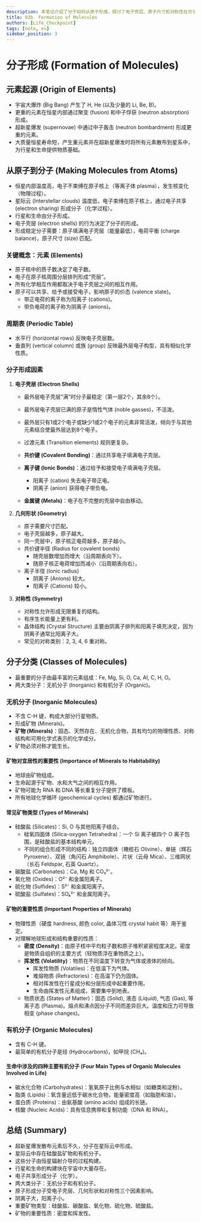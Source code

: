 ```yaml
---
description: 本笔记介绍了分子如何从原子形成，探讨了电子壳层、原子尺寸和对称性在分子形成中的作用，并分类讨论了无机分子（矿物）和有机分子，强调了矿物对宜居性的重要性质如密度和挥发性。
title: 03b. Formation of Molecules
authors: [Life_Checkpoint]
tags: [note, es]
sidebar_position: 3
---
```

# 分子形成 (Formation of Molecules)

## 元素起源 (Origin of Elements)

*   宇宙大爆炸 (Big Bang) 产生了 H, He (以及少量的 Li, Be, B)。
*   更重的元素在恒星内部通过聚变 (fusion) 和中子俘获 (neutron absorption) 形成。
*   超新星爆发 (supernovae) 中通过中子轰击 (neutron bombardment) 形成更重的元素。
*   大质量恒星寿命短，产生重元素并在超新星爆发时将所有元素散布到星系中，为行星和生命提供物质基础。

## 从原子到分子 (Making Molecules from Atoms)

*   恒星内部温度高，电子不束缚在原子核上（等离子体 plasma），发生核变化（物理过程）。
*   星际云 (Interstellar clouds) 温度低，电子束缚在原子核上，通过电子共享 (electron sharing) 形成分子（化学过程）。
*   行星和生命由分子形成。
*   电子壳层 (electron shells) 的行为决定了分子的形成。
*   形成稳定分子需要：原子填满电子壳层（能量最低），电荷平衡 (charge balance)，原子尺寸 (size) 匹配。

### 关键概念：元素 (Elements)

*   原子核中的质子数决定了电子数。
*   电子在原子核周围分层排列形成“壳层”。
*   所有化学相互作用都取决于电子壳层之间的相互作用。
*   原子可以共享、给予或接受电子，影响原子的价态 (valence state)。
    *   带正电荷的离子称为阳离子 (cations)。
    *   带负电荷的离子称为阴离子 (anions)。

### 周期表 (Periodic Table)

*   水平行 (horizontal rows) 反映电子壳层数。
*   垂直列 (vertical column) 或族 (group) 反映最外层电子构型，具有相似化学性质。

### 分子形成因素

1.  **电子壳层 (Electron Shells)**
    *   最外层电子壳层“满”时分子最稳定（第一层2个，其余8个）。
    *   最外层电子壳层已满的原子是惰性气体 (noble gasses)，不活泼。
    *   最外层只有1或2个电子或缺少1或2个电子的元素非常活泼，倾向于与其他元素结合使最外层达到8个电子。
    *   过渡元素 (Transition elements) 规则更复杂。

    *   **共价键 (Covalent Bonding)**：通过共享电子填满电子壳层。
    *   **离子键 (Ionic Bonds)**：通过给予和接受电子填满电子壳层。
        *   阳离子 (cation) 失去电子带正电。
        *   阴离子 (anion) 获得电子带负电。
    *   **金属键 (Metals)**：电子在不完整的壳层中自由移动。

2.  **几何形状 (Geometry)**
    *   原子需要尺寸匹配。
    *   电子壳层越多，原子越大。
    *   同一壳层中，原子核正电荷越多，原子越小。
    *   共价键半径 (Radius for covalent bonds)
        *   随壳层数增加而增大（沿周期表向下）。
        *   随原子核正电荷增加而减小（沿周期表向右）。
    *   离子半径 (Ionic radius)
        *   阴离子 (Anions) 较大。
        *   阳离子 (Cations) 较小。

3.  **对称性 (Symmetry)**
    *   对称性允许形成无限重复的结构。
    *   有序生长能量上更有利。
    *   晶体结构 (Crystal Structure) 主要由阴离子排列和阳离子填充决定，因为阴离子通常比阳离子大。
    *   常见的对称类别：2, 3, 4, 6 重对称。

## 分子分类 (Classes of Molecules)

*   最重要的分子由最丰富的元素组成：Fe, Mg, Si, O, Ca, Al, C, H, O。
*   两大类分子：无机分子 (Inorganic) 和有机分子 (Organic)。

### 无机分子 (Inorganic Molecules)

*   不含 C-H 键，构成大部分行星物质。
*   形成矿物 (Minerals)。
*   **矿物 (Minerals)**：固态、天然存在、无机化合物，具有均匀的物理性质、对称结构和可用化学式表示的化学成分。
*   矿物必须对称才能生长。

#### 矿物对宜居性的重要性 (Importance of Minerals to Habitability)

*   地球由矿物组成。
*   生命起源于矿物、水和大气之间的相互作用。
*   矿物可能为 RNA 和 DNA 等长重复分子提供了模板。
*   所有地球化学循环 (geochemical cycles) 都通过矿物进行。

#### 常见矿物类型 (Types of Minerals)

*   硅酸盐 (Silicates)：Si, O 与其他阳离子结合。
    *   硅氧四面体 (Silica-oxygen Tetrahedra)：一个 Si 离子被四个 O 离子包围，是硅酸盐的基本结构单元。
    *   不同的组合形成不同的结构：独立四面体（橄榄石 Olivine）、单链（辉石 Pyroxene）、双链（角闪石 Amphibole）、片状（云母 Mica）、三维网状（长石 Feldspar, 石英 Quartz）。
*   碳酸盐 (Carbonates)：Ca, Mg 和 CO₃²⁻。
*   氧化物 (Oxides)：O²⁻ 和金属阳离子。
*   硫化物 (Sulfides)：S²⁻ 和金属阳离子。
*   硫酸盐 (Sulfates)：SO₄²⁻ 和金属阳离子。

#### 矿物的重要性质 (Important Properties of Minerals)

*   物理性质（硬度 hardness, 颜色 color, 晶体习性 crystal habit 等）用于鉴定。
*   对理解地球形成和结构重要的性质：
    *   **密度 (Density)**：由原子核中平均粒子数和原子堆积紧密程度决定。密度是物质自组织的主要方式（轻物质浮在重物质之上）。
    *   **挥发性 (Volatility)**：物质在不同温度下转变为气体或液体的倾向。
        *   挥发性物质 (Volatiles)：在低温下为气体。
        *   难熔物质 (Refractories)：在高温下仍为固体。
        *   相对挥发性在行星成分和分层形成中起重要作用。
        *   生命由挥发性元素组成，需要集中到地表。
    *   物质状态 (States of Matter)：固态 (Solid), 液态 (Liquid), 气态 (Gas), 等离子态 (Plasma)。熔点和沸点因分子不同而差异巨大。温度和压力可导致相变 (phase changes)。

### 有机分子 (Organic Molecules)

*   含有 C-H 键。
*   最简单的有机分子是烃 (Hydrocarbons)，如甲烷 (CH₄)。

#### 生命中涉及的四种主要有机分子 (Four Main Types of Organic Molecules Involved in Life)

*   碳水化合物 (Carbohydrates)：氢氧原子比例与水相似（如糖类和淀粉）。
*   脂类 (Lipids)：氧含量远低于碳水化合物，能量密度高（如脂肪和油）。
*   蛋白质 (Proteins)：由氨基酸 (amino acids) 组成的长链。
*   核酸 (Nucleic Acids)：具有信息携带和复制功能（DNA 和 RNA）。

## 总结 (Summary)

*   超新星爆发散布元素后不久，分子在星际云中形成。
*   星际云中存在硅酸盐矿物和有机分子。
*   这些分子由恒星辐射介导的过程构建。
*   行星和生命的构建块在宇宙中大量存在。
*   电子共享形成分子（化学）。
*   两大类分子：无机分子和有机分子。
*   原子形成分子受电子壳层、几何形状和对称性三个因素影响。
*   阴离子大，阳离子小。
*   重要矿物类型：硅酸盐、碳酸盐、氧化物、硫化物、硫酸盐。
*   矿物的重要性质：密度和挥发性。